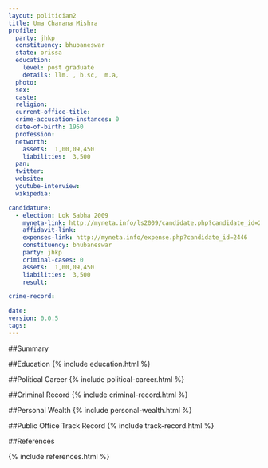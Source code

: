 ```yaml
---
layout: politician2
title: Uma Charana Mishra
profile: 
  party: jhkp
  constituency: bhubaneswar
  state: orissa
  education: 
    level: post graduate
    details: llm. , b.sc,  m.a,
  photo: 
  sex: 
  caste: 
  religion: 
  current-office-title: 
  crime-accusation-instances: 0
  date-of-birth: 1950
  profession: 
  networth: 
    assets:  1,00,09,450
    liabilities:  3,500
  pan: 
  twitter: 
  website: 
  youtube-interview: 
  wikipedia: 

candidature: 
  - election: Lok Sabha 2009
    myneta-link: http://myneta.info/ls2009/candidate.php?candidate_id=2446
    affidavit-link: 
    expenses-link: http://myneta.info/expense.php?candidate_id=2446
    constituency: bhubaneswar 
    party: jhkp
    criminal-cases: 0
    assets:  1,00,09,450
    liabilities:  3,500
    result:  

crime-record: 

date: 
version: 0.0.5
tags: 
---
```

##Summary


##Education
{% include education.html %}


##Political Career
{% include political-career.html %}


##Criminal Record
{% include criminal-record.html %}


##Personal Wealth
{% include personal-wealth.html %}


##Public Office Track Record
{% include track-record.html %}


##References


{% include references.html %}